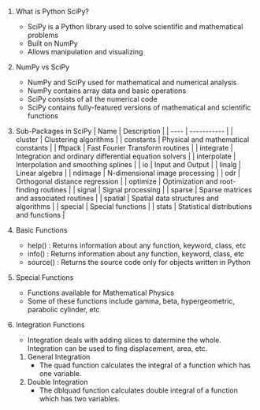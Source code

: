1. What is Python SciPy?
   * SciPy is a Python library used to solve scientific and mathematical problems
   * Built on NumPy
   * Allows manipulation and visualizing

2. NumPy vs SciPy
   * NumPy and SciPy used for mathematical and numerical analysis
   * NumPy contains array data and basic operations
   * SciPy consists of all the numerical code
   * SciPy contains fully-featured versions of mathematical and scientific functions

3. Sub-Packages in SciPy
   | Name | Description |
   | ---- | ----------- |
   | cluster | Clustering algorithms |
   | constants | Physical and mathematical constants |
   | fftpack | Fast Fourier Transform routines |
   | integrate | Integration and ordinary differential equation solvers |
   | interpolate | Interpolation and smoothing splines |
   | io  |  Input and Output |
   | linalg | Linear algebra |
   | ndimage | N-dimensional image processing |
   | odr | Orthogonal distance regression |
   | optimize | Optimization and root-finding routines |
   | signal | Signal processing |
   | sparse | Sparse matrices and associated routines |
   | spatial | Spatial data structures and algorithms |
   | special | Special functions |
   | stats | Statistical distributions and functions |
   
4. Basic Functions
   * help() : Returns information about any function, keyword, class, etc
   * info() : Returns information about any function, keyword, class, etc
   * source() : Returns the source code only for objects written in Python

5. Special Functions
   * Functions available for Mathematical Physics
   * Some of these functions include gamma, beta, hypergeometric, parabolic cylinder, etc

6. Integration Functions
   * Integration deals with adding slices to datermine the whole. Integration can be used to fing displacement, area, etc.
   1. General Integration
      * The quad function calculates the integral of a function which has one variable.
   2. Double Integration
      * The dblquad function calculates double integral of a function which has two variables.
      
 
